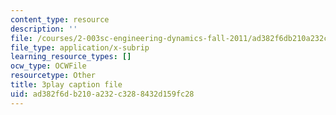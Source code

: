 ```yaml
---
content_type: resource
description: ''
file: /courses/2-003sc-engineering-dynamics-fall-2011/ad382f6db210a232c3288432d159fc28_f1pxiNDTyHc.srt
file_type: application/x-subrip
learning_resource_types: []
ocw_type: OCWFile
resourcetype: Other
title: 3play caption file
uid: ad382f6d-b210-a232-c328-8432d159fc28
---
```

